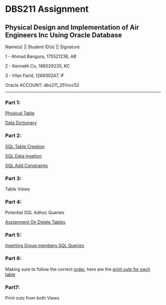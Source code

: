 # DBS211 Assignment
## Physical Design and Implementation of Air Engineers Inc Using Oracle Database

Name(s) || Student ID(s) || Signature 
 
1 - Ahmad Bangura, 175521236, AB

2 - Kenneth Co, 188029235, KC 

3 - Irfan Farid, 126930247, IF 
 
Oracle ACCOUNT:  dbs211_251ncc52  
_______
### Part 1:

[Physical Table](PhysicalTableDesign.csv)

[Data Dictionary](DataDictionary.csv)

### Part 2:

[SQL Table Creation](AssignmentSqlCode.sql)

[SQL Data Insetion](AssignmentData.sql)

[SQL Add Constraints](AssignmentConstraints.sql)

### Part 3:

Table Views

### Part 4:

Potential SQL Adhoc Queries

[Assignment On Delete Tables](assignmentOnDelete.sql)

### Part 5:

[Inserting Group members SQL Queries](GroupData.sql)

### Part 6:

Making sure to follow the correct [order](OrderOfTable.txt), 
here are the [print outs for each table](SelectAndDrop.sql)

### Part7:

Print outs from both Views
